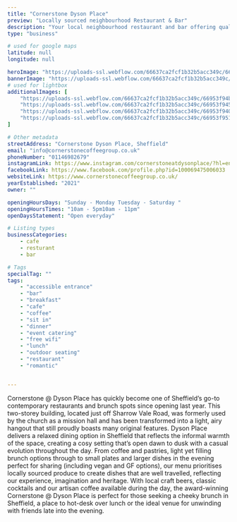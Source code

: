 ```yaml
---
title: "Cornerstone Dyson Place"
preview: "Locally sourced neighbourhood Restaurant & Bar"
description: "Your local neighbourhood restaurant and bar offering quality plates all day, every day. Our life in hospitality has taught us that the best venues are a collection of simple things done well. At the cornerstone of any good venue is good food, sourced locally, made thoughtfully and served with a welcome to match the quality."
type: "business"

# used for google maps
latitude: null
longitude: null

heroImage: "https://uploads-ssl.webflow.com/66637ca2fcf1b32b5acc349c/66953f8aadc2d5cf6630bc87_Cornerstone-1%20-%20Richard%20Massarella.jpg"
bannerImage: "https://uploads-ssl.webflow.com/66637ca2fcf1b32b5acc349c/669542287cd5605f6114b791_Cornerstone-80%20-%20Richard%20Massarella.jpg"
# used for lightbox
additionalImages: [
    "https://uploads-ssl.webflow.com/66637ca2fcf1b32b5acc349c/66953f94b171f8b767f7fc89_Cornerstone-18%20-%20Richard%20Massarella.jpg",
    "https://uploads-ssl.webflow.com/66637ca2fcf1b32b5acc349c/66953f945ca5d9b7bd147bd1_Cornerstone-35%20-%20Richard%20Massarella.jpg",
    "https://uploads-ssl.webflow.com/66637ca2fcf1b32b5acc349c/66953f9406a42b90cd8925e3_Cornerstone-80%20-%20Richard%20Massarella.jpg",
    "https://uploads-ssl.webflow.com/66637ca2fcf1b32b5acc349c/66953f951b9d8939ece5bf23_DSC08564%20-%20Richard%20Massarella.jpg"
]

# Other metadata
streetAddress: "Cornerstone Dyson Place, Sheffield"
email: "info@cornerstonecoffeegroup.co.uk"
phoneNumber: "01146982679"
instagramLink: https://www.instagram.com/cornerstoneatdysonplace/?hl=en
facebookLink: https://www.facebook.com/profile.php?id=100069475006033
websiteLink: https://www.cornerstonecoffeegroup.co.uk/
yearEstablished: "2021"
owner: ""

openingHoursDays: "Sunday - Monday Tuesday - Saturday "
openingHoursTimes: "10am - 5pm10am - 11pm‍‍"
openDaysStatement: "Open everyday"

# Listing types
businessCategories:
    - cafe
    - resturant
    - bar

# Tags
specialTag: ""
tags:
    - "accessible entrance"
    - "bar"
    - "breakfast"
    - "cafe"
    - "coffee"
    - "sit in"
    - "dinner"
    - "event catering"
    - "free wifi"
    - "lunch"
    - "outdoor seating"
    - "restaurant"
    - "romantic"


---
```



Cornerstone @ Dyson Place has quickly become one of Sheffield’s go-to contemporary restaurants and brunch spots since opening last year.
This two-storey building, located just off Sharrow Vale Road, was formerly used by the church as a mission hall and has been transformed into a light, airy hangout that still proudly boasts many original features.
Dyson Place delivers a relaxed dining option in Sheffield that reflects the informal warmth of the space, creating a cosy setting that’s open dawn to dusk with a casual evolution throughout the day.
From coffee and pastries, light yet filling brunch options through to small plates and larger dishes in the evening perfect for sharing (including vegan and GF options), our menu prioritises locally sourced produce to create dishes that are well travelled, reflecting our experience, imagination and heritage.
With local craft beers, classic cocktails and our artisan coffee available during the day, the award-winning Cornerstone @ Dyson Place is perfect for those seeking a cheeky brunch in Sheffield, a place to hot-desk over lunch or the ideal venue for unwinding with friends late into the evening.

